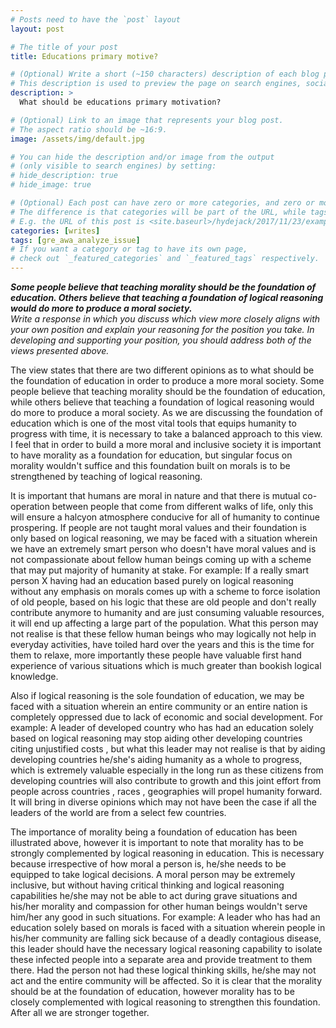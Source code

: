 ```yaml
---
# Posts need to have the `post` layout
layout: post

# The title of your post
title: Educations primary motive?

# (Optional) Write a short (~150 characters) description of each blog post.
# This description is used to preview the page on search engines, social media, etc.
description: >
  What should be educations primary motivation?

# (Optional) Link to an image that represents your blog post.
# The aspect ratio should be ~16:9.
image: /assets/img/default.jpg

# You can hide the description and/or image from the output
# (only visible to search engines) by setting:
# hide_description: true
# hide_image: true

# (Optional) Each post can have zero or more categories, and zero or more tags.
# The difference is that categories will be part of the URL, while tags will not.
# E.g. the URL of this post is <site.baseurl>/hydejack/2017/11/23/example-content/
categories: [writes]
tags: [gre_awa_analyze_issue]
# If you want a category or tag to have its own page,
# check out `_featured_categories` and `_featured_tags` respectively.
---
```


<p>
<b><i>Some people believe that teaching morality should be the foundation of education. Others believe that teaching a foundation of logical reasoning would do more to produce a moral society.</i></b>
<br>
<i>Write a response in which you discuss which view  more closely aligns with your own position and explain your reasoning for the position you take. In developing and supporting your position, you should address both of the views presented above.
</i>
</p>

The view states that there are two different opinions as to what should be the foundation of education in order to produce a more moral society. Some people believe that teaching morality should be the foundation of education, while others believe that teaching a foundation of logical reasoning would do more to produce a moral society. As we are discussing the foundation of education which is one of the most vital tools that equips humanity to progress with time, it is necessary to take a balanced approach to this view. I feel that in order to build a more moral and inclusive society it is important to have morality as a foundation for education, but singular focus on morality wouldn't suffice and this foundation built on morals is to be strengthened by teaching of logical reasoning.

It is important that humans are moral in nature and that there is mutual co-operation between people that come from different walks of life, only this will ensure a halcyon atmosphere conducive for all of humanity to continue prospering.
If people are not taught moral values and their foundation is only based on logical reasoning, we may be faced with a situation wherein we have an extremely smart person who doesn't have moral values and is not compassionate about fellow human beings coming up with a scheme that may put majority of humanity at stake. For example: If a really smart person X having had an education based purely on logical reasoning without any emphasis on morals comes up with a scheme to force isolation of old people, based on his logic that these are old people and don't really contribute anymore to humanity and are just consuming valuable resources, it will end up affecting a large part of the population. What this person may not realise is that these fellow human beings who may logically not help in everyday activities, have toiled hard over the years and this is the time for them to relaxe, more importantly these people have valuable first hand  experience of various situations which is much greater than bookish logical knowledge.

Also if logical reasoning is the sole foundation of education, we may be faced with a situation wherein an entire community or an entire nation is completely oppressed due to lack of economic and social development. For example: A leader of developed country who has had an education solely based on logical reasoning may stop aiding other developing countries citing unjustified costs , but what this leader may not realise is that by aiding developing countries he/she's aiding humanity as a whole to progress, which is extremely valuable especially in the long run as these citizens from developing countries will also contribute to growth and this joint effort from people across countries , races , geographies will propel humanity forward. It will bring in diverse opinions which may not have been the case if all the leaders of the world are from a select few countries.

The importance of morality being a foundation of education has been illustrated above, however it is important to note that morality has to be strongly complemented by logical reasoning in education. This is necessary because irrespective of how moral a person is, he/she needs to be equipped to take logical decisions. A moral person may be extremely inclusive, but without having critical thinking and logical reasoning capabilities he/she may not be able to act during grave situations and his/her morality and compassion for other human beings wouldn't serve him/her any good in such situations. For example: A leader who has had an education solely based on morals is faced with a situation wherein people in his/her community are falling sick because of a deadly contagious disease, this leader should have the necessary logical reasoning capability to isolate these infected people into a separate area and provide treatment to them there. Had the person not had these logical thinking skills, he/she may not act and the entire community will be affected.
So it is clear that the morality should be at the foundation of education, however morality has to be closely complemented with logical reasoning to strengthen this foundation. After all we are stronger together.
